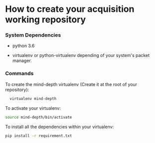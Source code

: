 How to create your acquisition working repository
==================================================

### System Dependencies

* python 3.6

* virtualenv or python-virtualenv depending of your system's packet manager.

### Commands

To create the mind-depth virtualenv (Create it at the root of your repository):

``` bash
  virtualenv mind-depth
```

To activate your virtualenv:

``` bash
source mind-depth/bin/activate
```

To install all the dependencies within your virtualenv:

``` bash
pip install -r requirement.txt
```
